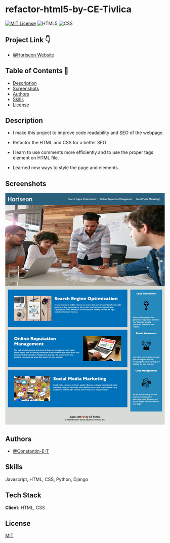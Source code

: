 
# refactor-html5-by-CE-Tivlica

[![MIT License](https://img.shields.io/badge/License-MIT-green.svg)](https://choosealicense.com/licenses/mit/)
![HTML5](https://img.shields.io/badge/HTML5-62%25-orange)
![CSS](https://img.shields.io/badge/CSS-38%25-blueviolet)

## Project Link 👇

* [@Horiseon Website](https://constantin-e-t.github.io/refactor-html5-by-CE-Tivlica/)

## Table of Contents 🔗

* [Description](#description)
* [Screenshots](#screenshots)
* [Authors](#authors)
* [Skills](#skills)
* [License](#license)

## Description

* I make this project to improve code readability and SEO of the webpage.
* Refactor the HTML and CSS for a better SEO

* I learn to use comments more efficiently and to use the proper tags element on HTML file.

* Learned new ways to style the page and elements.

## Screenshots

![App Screenshot](./assets/images/Horiseon_Website.png)

## Authors

* [@Constantin-E-T](https://github.com/Constantin-E-T/)

## Skills

Javascript, HTML, CSS, Python, Django

## Tech Stack

**Client:** HTML, CSS

## License

[MIT](https://choosealicense.com/licenses/mit/)
